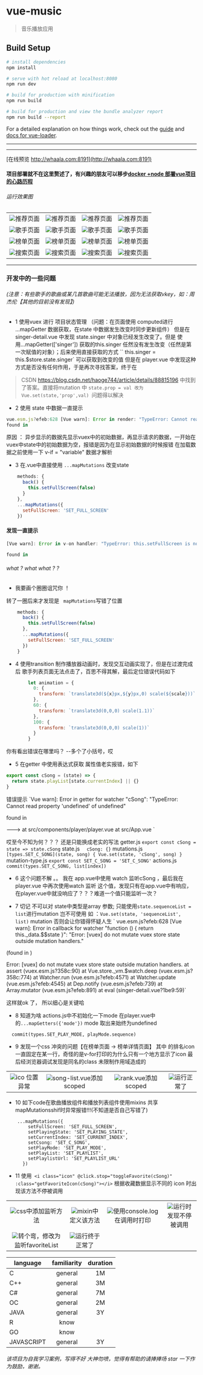 # vue-music

> 音乐播放应用

## Build Setup

``` bash
# install dependencies
npm install

# serve with hot reload at localhost:8080
npm run dev

# build for production with minification
npm run build

# build for production and view the bundle analyzer report
npm run build --report
```

For a detailed explanation on how things work, check out the [guide](http://vuejs-templates.github.io/webpack/) and [docs for vue-loader](http://vuejs.github.io/vue-loader).
***
---
[在线预览 http://whaala.com:8191](http://whaala.com:8191)
#### 项目部署就不在这里赘述了，有兴趣的朋友可以移步[docker +node 部署vue项目的心路历程](https://blog.csdn.net/qq_34817440/article/details/97480504)

###### 运行效果图
<table>
    <tr>
        <td ><center><img src="static/imgs/vmusic1.png" >推荐页面</center></td>
        <td ><center><img src="static/imgs/vmusic2.png" >推荐页面</center></td>
        <td ><center><img src="static/imgs/vmusic3.png" >推荐页面</center></td>
        <td ><center><img src="static/imgs/vmusic4.png" >推荐页面</center></td>
    </tr>
    <tr>
        <td ><center><img src="static/imgs/vmusic5.png" >歌手页面</center></td>
        <td ><center><img src="static/imgs/vmusic6.png" >歌手页面</center></td>
        <td ><center><img src="static/imgs/vmusic7.png" >歌手页面</center></td>
        <td ><center><img src="static/imgs/vmusic8.png" >歌手页面</center></td>
    </tr>
    <tr>
        <td ><center><img src="static/imgs/vmusic9.png" >榜单页面</center></td>
        <td ><center><img src="static/imgs/vmusic10.png" >榜单页面</center></td>
        <td ><center><img src="static/imgs/vmusic11.png" >榜单页面</center></td>
        <td ><center><img src="static/imgs/vmusic12.png" >榜单页面</center></td>
    </tr>
    <tr>
        <td ><center><img src="static/imgs/vmusic13.png" >搜索页面</center></td>
        <td ><center><img src="static/imgs/vmusic14.png" >搜索页面</center></td>
        <td ><center><img src="static/imgs/vmusic15.png" >搜索页面</center></td>
        <td ><center><img src="static/imgs/vmusic16.png" >搜索页面</center></td>
    </tr>
</table>

---
### 开发中的一些问题
###### (注意：有些歌手的歌曲或某几首歌曲可能无法播放，因为无法获取vkey，如：周杰伦【其他的目前没有发现】)
* 1 使用vuex 进行 项目状态管理  （问题：在页面使用 computed进行 ...mapGetter 数据获取，在state 中数据发生改变时同步更新组件）
  但是在 singer-detail.vue 中发现 state.singer 中对象已经发生改变了。但是 使用...mapGetter(['singer']) 获取的this.singer
  任然没有发生改变（任然是第一次赋值的对象）；后来使用直接获取的方式 `` this.singer = this.$store.state.singer` 可以获取到改变的值
   但是在 player.vue 中发现这种方式是否没有任何作用，于是再次寻找答案，终于在
>   CSDN https://blog.csdn.net/haoge744/article/details/88815196
 中找到了答案。直接将mutation 中 `state.prop = val 改为Vue.set(state,'prop',val) `问题得以解决

* 2 使用 state 中数据一直提示
``` javaScript
vue.esm.js?efeb:628 [Vue warn]: Error in render: "TypeError: Cannot read property 'undefined' of undefined"
found in
```
 原因 ： 异步显示的数据先显示vuex中的初始数据，再显示请求的数据，一开始在vuex中state中的初始数据为空，报错是因为在显示初始数据的时候报错
 在加载数据之前使用一下 v-if = "variable" 数据才解析

* 3  在.vue中直接使用 ` ...mapMutations ` 改变state
``` javaScript
    methods: {
      back() {
        this.setFullScreen(false)
      }
    },
    ...mapMutations({
      setFullScreen: 'SET_FULL_SCREEN'
    })
```
#### 发现一直提示
``` javaScript
[Vue warn]: Error in v-on handler: "TypeError: this.setFullScreen is not a function"

found in
```
######  what ? what what ? ?
* 我要画个圈圈诅咒你 ！

转了一圈后来才发现是 ` mapMutations`写错了位置

``` javaScript
    methods: {
      back() {
        this.setFullScreen(false)
      },
      ...mapMutations({
        setFullScreen: 'SET_FULL_SCREEN'
      })
    }
```

* 4 使用transition 制作播放器动画时，发现交互动画实现了，但是在过渡完成后 歌手列表页面无法点击了，百思不得其解，最后定位错误代码如下
``` javaScript
        let animation = {
          0: {
            transform: `translate3d(${x}px,${y}px,0) scale(${scale}))`
          },
          60: {
            transform: `translate3d(0,0,0) scale(1.1))`
          },
          100: {
            transform: `translate3d(0,0,0) scale(1))`
          }
        }
```
你有看出错误在哪里吗？ --多个了小括号，哎

* 5 在getter 中使用表达式获取 属性值老实报错，如下
``` javaScript
export const cSong = (state) => {
  return state.playList[state.currentIndex] || {}
}
```
错误提示
`Vue warn]: Error in getter for watcher "cSong": "TypeError: Cannot read property 'undefined' of undefined"

 found in

 ---> <Player> at src/components/player/player.vue
        <App> at src/App.vue
          <Root>`

哎至今不知为何？？？ 还是只能换成老实的写法
getter.js
`export const cSong = state => state.cSong`
state.js
`  cSong: {}`
mutations.js
`  [types.SET_C_SONG](state, song) {
     Vue.set(state, 'cSong', song)
   }`
mutation-type.js
`export const SET_C_SONG = 'SET_C_SONG'`
actions.js
`commit(types.SET_C_SONG, list[index])`

* 6 这个问题不解  。。 我在 app.vue中使用 watch 监听cSong ，最后我在 player.vue 中再次使用watch 监听
这个值，发现只有在app.vue中有响应，在player.vue中就没响应了？？？难道一个值只能监听一次？

* 7 切记 不可以对 state中类型是array 参数; 只能使用`state.sequenceList = list`进行mutation
岂不可使用 如 ：`Vue.set(state, 'sequenceList', list)` mutation
否则会让你错得怀疑人生
`
vue.esm.js?efeb:628 [Vue warn]: Error in callback for watcher "function () { return this._data.$$state }":
"Error: [vuex] do not mutate vuex store state outside mutation handlers."

(found in <Root>)

Error: [vuex] do not mutate vuex store state outside mutation handlers.
     at assert (vuex.esm.js?358c:90)
     at Vue.store._vm.$watch.deep (vuex.esm.js?358c:774)
     at Watcher.run (vue.esm.js?efeb:4571)
     at Watcher.update (vue.esm.js?efeb:4545)
     at Dep.notify (vue.esm.js?efeb:739)
     at Array.mutator (vue.esm.js?efeb:891)
     at eval (singer-detail.vue?1be9:59)`

这样就ok 了， 所以细心是关键哈


* 8 知道为啥
actions.js中不初始化一下mode 在player.vue中的`...mapGetters({'mode'})` mode 取出来始终为undefined
```
  commit(types.SET_PLAY_MODE, playMode.sequence)
```

* 9 发现一个css 冲突的问题【在榜单页面 -> 榜单详情页面】 其中 的排名icon一直固定在某一行，奇怪的是v-for打印的为什么只有一个地方显示了icon
最后经浏览器调试发现是同名的class 未限制作用域造成的
<table>
    <tr>
        <td ><center><img src="static/imgs/rankException.png" >ico 位置异常</center></td>
        <td ><center><img src="static/imgs/rankException2.png"  >song-list.vue添加 scoped</center></td>
        <td><center><img src="static/imgs/rankException3.png"  >rank.vue添加 scoped</center></td>
        <td ><center><img src="static/imgs/rankOK.png"  >运行正常了</center> </td>
    </tr>
</table>

* 10 如下code在歌曲播放组件和播放列表组件使用mixins 共享mapMutationsshif时异常报错!!!(不知道是否自己写错了)
```
    ...mapMutations({
        setFullScreen: 'SET_FULL_SCREEN',
        setPlayingState: 'SET_PLAYING_STATE',
        setCurrentIndex: 'SET_CURRENT_INDEX',
        setCsong: 'SET_C_SONG',
        setPlayMode: 'SET_PLAY_MODE',
        setPlayList: 'SET_PLAYLIST',
        setPlaylistUrl: 'SET_PLAYLIST_URL'
      })
```
* 11 使用` <i class="icon" @click.stop="toggleFavorite(cSong)" :class="getFavoriteIcon(cSong)"></i>`
 根据收藏数据显示不同的 icon 时出现该方法不停被调用
<table>
    <tr>
        <td ><center><img src="static/imgs/favoriteProblem2.png" >css中添加监听方法</center></td>
        <td ><center><img src="static/imgs/favoriteProblem3.png"  >mixin中定义该方法</center></td>
        <td ><center><img src="static/imgs/favoriteProblem4.png"  >使用console.log在调用时打印</center></td>
        <td><center><img src="static/imgs/favoriteProblem5.png"  >运行时发现不停被调用</center></td>
    </tr>
    <tr>
        <td ><center><img src="static/imgs/favoriteProblem6.png"  >转个弯，修改为监听favoriteList</center> </td>
        <td ><center><img src="static/imgs/favoriteProblem7.png"  >运行终于正常了</center> </td>
    </tr>
</table>


|   language    |      familiarity    |      duration         |
|-------------- | :------------------:| :--------------------:|
|    C          |        general      |          1M           |
|    C++        |        general      |          3M           |
|    C#         |        general      |          7M           |
|    OC         |        general      |          2M           |
|   JAVA        |        general      |          3Y           |
|     R         |        know         |                       |
|    GO         |        know         |                       |
|  JAVASCRIPT   |        general      |          3Y           |

###### 该项目为自我学习案例，写得不好 大神勿喷，觉得有帮助的请捧捧场 star 一下作为鼓励，谢谢。
